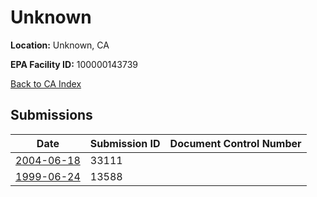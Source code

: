 # Unknown

**Location:** Unknown, CA

**EPA Facility ID:** 100000143739

[Back to CA Index](../../index.md)

## Submissions

| Date | Submission ID | Document Control Number |
|------|--------------|-------------------------|
| [2004-06-18](submissions/33111.md) | 33111 |  |
| [1999-06-24](submissions/13588.md) | 13588 |  |
